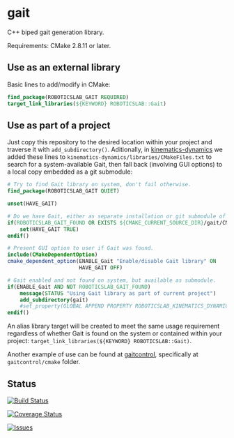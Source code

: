 # gait

C++ biped gait generation library.

Requirements: CMake 2.8.11 or later.

## Use as an external library

Basic lines to add/modify in CMake:

```cmake
find_package(ROBOTICSLAB_GAIT REQUIRED)
target_link_libraries(${KEYWORD} ROBOTICSLAB::Gait)
```

## Use as part of a project

Just copy this repository to the desired location within your project and traverse it with `add_subdirectory()`. Aditionally, in [kinematics-dynamics](https://github.com/roboticslab-uc3m/kinematics-dynamics) we added these lines to `kinematics-dynamics/libraries/CMakeFiles.txt` to search for a system-available Gait, then fall back (involving GUI options) to a local copy embedded as a git submodule:

```cmake
# Try to find Gait library on system, don't fail otherwise.
find_package(ROBOTICSLAB_GAIT QUIET)

unset(HAVE_GAIT)

# Do we have Gait, either as separate installation or git submodule of current project?
if(ROBOTICSLAB_GAIT_FOUND OR EXISTS ${CMAKE_CURRENT_SOURCE_DIR}/gait/CMakeLists.txt)
    set(HAVE_GAIT TRUE)
endif()

# Present GUI option to user if Gait was found.
include(CMakeDependentOption)
cmake_dependent_option(ENABLE_Gait "Enable/disable Gait library" ON
                       HAVE_GAIT OFF)

# Gait enabled and not found on system, but available as submodule.
if(ENABLE_Gait AND NOT ROBOTICSLAB_GAIT_FOUND)
    message(STATUS "Using Gait library as part of current project")
    add_subdirectory(gait)
    #set_property(GLOBAL APPEND PROPERTY ROBOTICSLAB_KINEMATICS_DYNAMICS_TARGETS Gait)
endif()
```

An alias library target will be created to meet the same usage requirement regardless of whether Gait is found on the system or contained within your project: `target_link_libraries(${KEYWORD} ROBOTICSLAB::Gait)`.

Another example of use can be found at [gaitcontrol](https://github.com/roboticslab-uc3m/gaitcontrol), specifically at `gaitcontrol/cmake` folder.

## Status

[![Build Status](https://travis-ci.org/roboticslab-uc3m/gait.svg?branch=master)](https://travis-ci.org/roboticslab-uc3m/gait)

[![Coverage Status](https://coveralls.io/repos/github/roboticslab-uc3m/gait/badge.svg)](https://coveralls.io/github/roboticslab-uc3m/gait)

[![Issues](https://img.shields.io/github/issues/roboticslab-uc3m/gait.svg?label=Issues)](https://github.com/roboticslab-uc3m/gait/issues)


